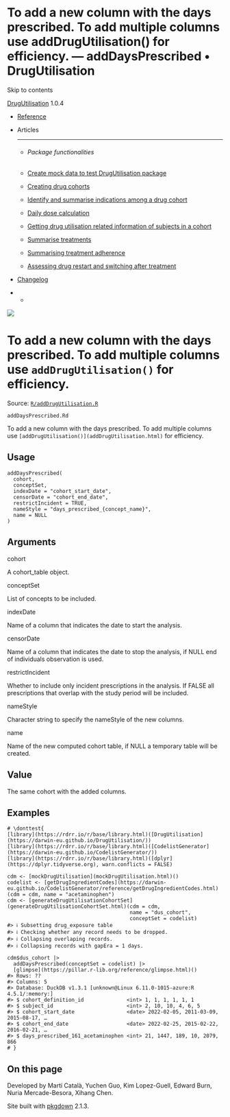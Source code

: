 # To add a new column with the days prescribed. To add multiple columns use addDrugUtilisation() for efficiency. — addDaysPrescribed • DrugUtilisation

Skip to contents

[DrugUtilisation](../index.html) 1.0.4

  * [Reference](../reference/index.html)
  * Articles
    * * * *

    * ###### Package functionalities

    * [Create mock data to test DrugUtilisation package](../articles/mock_data.html)
    * [Creating drug cohorts](../articles/create_cohorts.html)
    * [Identify and summarise indications among a drug cohort](../articles/indication.html)
    * [Daily dose calculation](../articles/daily_dose_calculation.html)
    * [Getting drug utilisation related information of subjects in a cohort](../articles/drug_utilisation.html)
    * [Summarise treatments](../articles/summarise_treatments.html)
    * [Summarising treatment adherence](../articles/treatment_discontinuation.html)
    * [Assessing drug restart and switching after treatment](../articles/drug_restart.html)
  * [Changelog](../news/index.html)


  *   * [](https://github.com/darwin-eu/DrugUtilisation/)



![](../logo.png)

# To add a new column with the days prescribed. To add multiple columns use `addDrugUtilisation()` for efficiency.

Source: [`R/addDrugUtilisation.R`](https://github.com/darwin-eu/DrugUtilisation/blob/v1.0.4/R/addDrugUtilisation.R)

`addDaysPrescribed.Rd`

To add a new column with the days prescribed. To add multiple columns use `[addDrugUtilisation()](addDrugUtilisation.html)` for efficiency.

## Usage
    
    
    addDaysPrescribed(
      cohort,
      conceptSet,
      indexDate = "cohort_start_date",
      censorDate = "cohort_end_date",
      restrictIncident = TRUE,
      nameStyle = "days_prescribed_{concept_name}",
      name = NULL
    )

## Arguments

cohort
    

A cohort_table object.

conceptSet
    

List of concepts to be included.

indexDate
    

Name of a column that indicates the date to start the analysis.

censorDate
    

Name of a column that indicates the date to stop the analysis, if NULL end of individuals observation is used.

restrictIncident
    

Whether to include only incident prescriptions in the analysis. If FALSE all prescriptions that overlap with the study period will be included.

nameStyle
    

Character string to specify the nameStyle of the new columns.

name
    

Name of the new computed cohort table, if NULL a temporary table will be created.

## Value

The same cohort with the added columns.

## Examples
    
    
    # \donttest{
    [library](https://rdrr.io/r/base/library.html)([DrugUtilisation](https://darwin-eu.github.io/DrugUtilisation/))
    [library](https://rdrr.io/r/base/library.html)([CodelistGenerator](https://darwin-eu.github.io/CodelistGenerator/))
    [library](https://rdrr.io/r/base/library.html)([dplyr](https://dplyr.tidyverse.org), warn.conflicts = FALSE)
    
    cdm <- [mockDrugUtilisation](mockDrugUtilisation.html)()
    codelist <- [getDrugIngredientCodes](https://darwin-eu.github.io/CodelistGenerator/reference/getDrugIngredientCodes.html)(cdm = cdm, name = "acetaminophen")
    cdm <- [generateDrugUtilisationCohortSet](generateDrugUtilisationCohortSet.html)(cdm = cdm,
                                            name = "dus_cohort",
                                            conceptSet = codelist)
    #> ℹ Subsetting drug_exposure table
    #> ℹ Checking whether any record needs to be dropped.
    #> ℹ Collapsing overlaping records.
    #> ℹ Collapsing records with gapEra = 1 days.
    
    cdm$dus_cohort |>
      addDaysPrescribed(conceptSet = codelist) |>
      [glimpse](https://pillar.r-lib.org/reference/glimpse.html)()
    #> Rows: ??
    #> Columns: 5
    #> Database: DuckDB v1.3.1 [unknown@Linux 6.11.0-1015-azure:R 4.5.1/:memory:]
    #> $ cohort_definition_id              <int> 1, 1, 1, 1, 1, 1
    #> $ subject_id                        <int> 2, 10, 10, 4, 6, 5
    #> $ cohort_start_date                 <date> 2022-02-05, 2011-03-09, 2015-08-17, …
    #> $ cohort_end_date                   <date> 2022-02-25, 2015-02-22, 2016-02-21, …
    #> $ days_prescribed_161_acetaminophen <int> 21, 1447, 189, 10, 2079, 866
    # }
    
    

## On this page

Developed by Martí Català, Yuchen Guo, Kim Lopez-Guell, Edward Burn, Nuria Mercade-Besora, Xihang Chen.

Site built with [pkgdown](https://pkgdown.r-lib.org/) 2.1.3.
